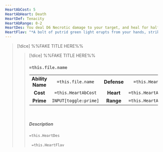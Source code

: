```yaml
---
HeartAbCost: 5
HeartAbHeart: Death
HeartDef: Tenacity
HeartAbRange: 0-2
HeartDes: You deal D6 Necrotic damage to your target, and heal for half the damage done.
HeartFlav: "*A bolt of putrid green light erupts from your hands, striking your opponent and draining their lifeforce.*"
---
```


>[!dice]  %%FAKE TITLE HERE%%
>>[!dice]  %%FAKE TITLE HERE%%
>>### `=this.file.name`
>>|  | |  |  |
>>|:--------:|:-------:|:-----:|:--------------:|
>>| **Ability Name** | `=this.file.name` | **Defense** | `=this.HeartDef` |
>>| **Cost** | `=this.HeartAbCost` | **Heart** | `=this.HeartAbHeart` |
>>| **Prime** | `INPUT[toggle:prime]` | **Range** | `=this.HeartAbRange` |
>>&nbsp;
>> 
>> ##### Description
>>`=this.HeartDes`
>>
>>&nbsp;
>>`=this.HeartFlav`


